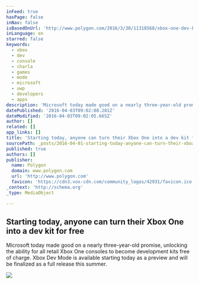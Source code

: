 ```yaml
---
inFeed: true
hasPage: false
inNav: false
isBasedOnUrl: 'http://www.polygon.com/2016/3/30/11318568/xbox-one-dev-kit'
inLanguage: en
starred: false
keywords:
  - xbox
  - dev
  - console
  - charla
  - games
  - mode
  - microsoft
  - uwp
  - developers
  - apps
description: 'Microsoft today made good on a nearly three-year-old promise, unlocking the ability for all retail Xbox One consoles to become development kits free of charge. Xbox Dev Mode is available starting today as a preview and will be finalized as a full release this summer.'
datePublished: '2016-04-03T09:02:08.281Z'
dateModified: '2016-04-03T09:02:05.665Z'
author: []
related: []
app_links: []
title: 'Starting today, anyone can turn their Xbox One into a dev kit for free'
sourcePath: _posts/2016-04-01-starting-today-anyone-can-turn-their-xbox-one-into-a-dev-ki.md
published: true
authors: []
publisher:
  name: Polygon
  domain: www.polygon.com
  url: 'http://www.polygon.com'
  favicon: 'https://cdn3.vox-cdn.com/community_logos/42931/favicon.ico'
_context: 'http://schema.org'
_type: MediaObject

---
```

<article style=""><h1>Starting today, anyone can turn their Xbox One into a dev kit for free</h1><p>Microsoft today made good on a nearly three-year-old promise, unlocking the ability for all retail Xbox One consoles to become development kits free of charge. Xbox Dev Mode is available starting today as a preview and will be finalized as a full release this summer.</p><img src="https://cdn3.vox-cdn.com/thumbor/3igxkS-r7Zd3oA3NMX4-YSXQyDI=/cdn0.vox-cdn.com/uploads/chorus_asset/file/6254753/1-_Retail_Kit_Home.0.png" /></article>